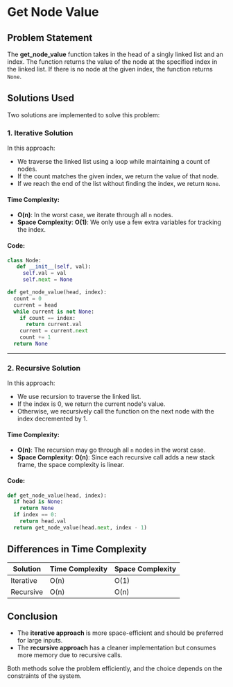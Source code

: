 # Get Node Value

## Problem Statement
The **get_node_value** function takes in the head of a singly linked list and an index. The function returns the value of the node at the specified index in the linked list. If there is no node at the given index, the function returns `None`.

## Solutions Used
Two solutions are implemented to solve this problem:

### 1. Iterative Solution
In this approach:
- We traverse the linked list using a loop while maintaining a count of nodes.
- If the count matches the given index, we return the value of that node.
- If we reach the end of the list without finding the index, we return `None`.

#### **Time Complexity**:
- **O(n)**: In the worst case, we iterate through all `n` nodes.
- **Space Complexity**: **O(1)**: We only use a few extra variables for tracking the index.

#### **Code**:
```python
class Node:
   def __init__(self, val):
     self.val = val
     self.next = None

def get_node_value(head, index):
  count = 0
  current = head
  while current is not None:
    if count == index:
      return current.val
    current = current.next
    count += 1
  return None
```

---

### 2. Recursive Solution
In this approach:
- We use recursion to traverse the linked list.
- If the index is 0, we return the current node's value.
- Otherwise, we recursively call the function on the next node with the index decremented by 1.

#### **Time Complexity**:
- **O(n)**: The recursion may go through all `n` nodes in the worst case.
- **Space Complexity**: **O(n)**: Since each recursive call adds a new stack frame, the space complexity is linear.

#### **Code**:
```python
def get_node_value(head, index):
  if head is None: 
    return None
  if index == 0:
    return head.val
  return get_node_value(head.next, index - 1)
```

## Differences in Time Complexity
| Solution    | Time Complexity | Space Complexity |
|------------|----------------|------------------|
| Iterative  | O(n)            | O(1)             |
| Recursive  | O(n)            | O(n)             |

## Conclusion
- The **iterative approach** is more space-efficient and should be preferred for large inputs.
- The **recursive approach** has a cleaner implementation but consumes more memory due to recursive calls.

Both methods solve the problem efficiently, and the choice depends on the constraints of the system.

